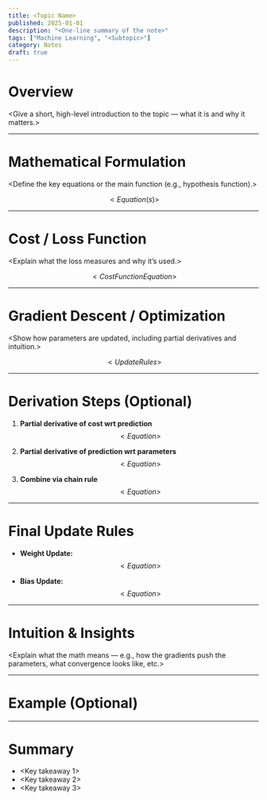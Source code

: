 ```yaml
---
title: <Topic Name>
published: 2025-01-01
description: "<One-line summary of the note>"
tags: ["Machine Learning", "<Subtopic>"]
category: Notes
draft: true
---
```


# Overview

<Give a short, high-level introduction to the topic — what it is and why it matters.>

---

# Mathematical Formulation

<Define the key equations or the main function (e.g., hypothesis function).>

$$
<Equation(s)>
$$

---

# Cost / Loss Function

<Explain what the loss measures and why it’s used.>

$$
<Cost Function Equation>
$$

---

# Gradient Descent / Optimization

<Show how parameters are updated, including partial derivatives and intuition.>

$$
<Update Rules>
$$

---

# Derivation Steps (Optional)

1. **Partial derivative of cost wrt prediction**
   $$
   <Equation>
   $$

2. **Partial derivative of prediction wrt parameters**
   $$
   <Equation>
   $$

3. **Combine via chain rule**
   $$
   <Equation>
   $$

---

# Final Update Rules

- **Weight Update:**
  $$
  <Equation>
  $$

- **Bias Update:**
  $$
  <Equation>
  $$

---

# Intuition & Insights

<Explain what the math means — e.g., how the gradients push the parameters, what convergence looks like, etc.>

---

# Example (Optional)

<Provide a simple numerical or visual example.>

---

# Summary

- <Key takeaway 1>
- <Key takeaway 2>
- <Key takeaway 3>
